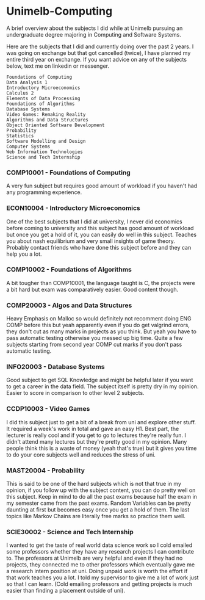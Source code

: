 # Unimelb-Computing
A brief overview about the subjects I did while at Unimelb pursuing an undergraduate degree majoring in Computing and Software Systems.

Here are the subjects that I did and currently doing over the past 2 years. I was going on exchange but that got cancelled (twice), I have planned my entire third year on exchange. If you want advice on any of the subjects below, text me on linkedin or messenger.

```shell
Foundations of Computing
Data Analysis 1
Introductory Microeconomics
Calculus 2
Elements of Data Processing
Foundations of Algorithms
Database Systems
Video Games: Remaking Reality
Algorithms and Data Structures
Object Oriented Software Development
Probability
Statistics
Software Modelling and Design
Computer Systems
Web Information Technologies
Science and Tech Internship
```

<h3>COMP10001 - Foundations of Computing</h3>

A very fun subject but requires good amount of workload if you haven't had any programming experience.

<h3>ECON10004 - Introductory Microeconomics</h3>

One of the best subjects that I did at university, I never did economics before coming to university and this subject has good amount of workload but once you get a hold of it, you can easily do well in this subject. Teaches you about nash equilibrium and very small insights of game theory. Probably contact friends who have done this subject before and they can help you a lot.

<h3>COMP10002 - Foundations of Algorithms</h3>

A bit tougher than COMP10001, the language taught is C, the projects were a bit hard but exam was comparatively easier. Good content though.


<h3>COMP20003 - Algos and Data Structures</h3>

Heavy Emphasis on Malloc so would definitely not recomment doing ENG COMP before this but yeah apparently even if you do get valgrind errors, they don't cut as many marks in projects as you think. But yeah you have to pass automatic testing otherwise you messed up big time. Quite a few subjects starting from second year COMP cut marks if you don't pass automatic testing.
<h3>INFO20003 - Database Systems</h3>

Good subject to get SQL Knowledge and might be helpful later if you want to get a career in the data field. The subject itself is pretty dry in my opinion. Easier to score in comparison to other level 2 subjects.

<h3>CCDP10003 - Video Games</h3>

I did this subject just to get a bit of a break from uni and explore other stuff. It required a week's work in total and gave an easy H1. Best part, the lecturer is really cool and if you get to go to lectures they're really fun. I didn't attend many lectures but they're pretty good in my opinion. Many people think this is a waste of money (yeah that's true) but it gives you time to do your core subjects well and reduces the stress of uni.

<h3>MAST20004 - Probability</h3>

This is said to be one of the hard subjects which is not that true in my opinion, if you follow up with the subject content, you can do pretty well on this subject. Keep in mind to do all the past exams because half the exam in my semester came from the past exams. Random Variables can be pretty daunting at first but becomes easy once you get a hold of them. The last topics like Markov Chains are literally free marks so practice them well.

<h3>SCIE30002 - Science and Tech Internship</h3>

I wanted to get the taste of real world data science work so I cold emailed some professors whether they have any research projects I can contribute to. The professors at Unimelb are very helpful and even if they had no projects, they connected me to other professors which eventually gave me a research intern position at uni. Doing unpaid work is worth the effort if that work teaches you a lot. I told my supervisor to give me a lot of work just so that I can learn. (Cold emailing professors and getting projects is much easier than finding a placement outside of uni).


